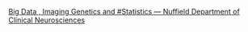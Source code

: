 [Big Data , Imaging Genetics and #Statistics — Nuffield Department of Clinical Neurosciences](https://qi.tc/qi/120740)